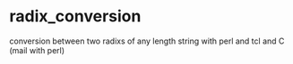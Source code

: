 # radix_conversion
conversion between two radixs of any length string with perl and tcl and C (mail with perl)
